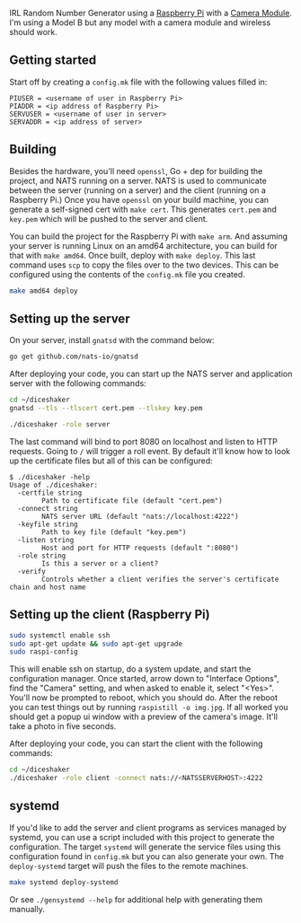IRL Random Number Generator using a [Raspberry Pi](raspberry-pi) with a [Camera
Module](camera-module). I'm using a Model B but any model with a camera module
and wireless should work.

## Getting started

Start off by creating a `config.mk` file with the following values filled in:

```make
PIUSER = <username of user in Raspberry Pi>
PIADDR = <ip address of Raspberry Pi>
SERVUSER = <username of user in server>
SERVADDR = <ip address of server>
```

## Building

Besides the hardware, you'll need `openssl`, Go + dep for building the project,
and NATS running on a server. NATS is used to communicate between the server
(running on a server) and the client (running on a Raspberry Pi.) Once you have
`openssl` on your build machine, you can generate a self-signed cert with
`make cert`. This generates `cert.pem` and `key.pem` which will be pushed to
the server and client.

You can build the project for the Raspberry Pi with `make arm`. And assuming
your server is running Linux on an amd64 architecture, you can build for that
with `make amd64`. Once built, deploy with `make deploy`. This last command
uses `scp` to copy the files over to the two devices. This can be configured
using the contents of the `config.mk` file you created.

```bash
make amd64 deploy
```


## Setting up the server

On your server, install `gnatsd` with the command below:

```bash
go get github.com/nats-io/gnatsd
```

After deploying your code, you can start up the NATS server and application
server with the following commands:

```bash
cd ~/diceshaker
gnatsd --tls --tlscert cert.pem --tlskey key.pem
```


```bash
./diceshaker -role server
```

The last command will bind to port 8080 on localhost and listen to HTTP
requests. Going to `/` will trigger a roll event. By default it'll know how to
look up the certificate files but all of this can be configured:

```text
$ ./diceshaker -help
Usage of ./diceshaker:
  -certfile string
        Path to certificate file (default "cert.pem")
  -connect string
        NATS server URL (default "nats://localhost:4222")
  -keyfile string
        Path to key file (default "key.pem")
  -listen string
        Host and port for HTTP requests (default ":8080")
  -role string
        Is this a server or a client?
  -verify
        Controls whether a client verifies the server's certificate chain and host name
```


## Setting up the client (Raspberry Pi)

```bash
sudo systemctl enable ssh
sudo apt-get update && sudo apt-get upgrade
sudo raspi-config
```

This will enable ssh on startup, do a system update, and start the
configuration manager. Once started, arrow down to "Interface Options", find
the "Camera" setting, and when asked to enable it, select "&lt;Yes&gt;". You'll
now be prompted to reboot, which you should do. After the reboot you can test
things out by running `raspistill -o img.jpg`. If all worked you should get a
popup ui window with a preview of the camera's image. It'll take a photo in
five seconds.

After deploying your code, you can start the client with the following
commands:

```bash
cd ~/diceshaker
./diceshaker -role client -connect nats://<NATSSERVERHOST>:4222
```

## systemd

If you'd like to add the server and client programs as services managed by
systemd, you can use a script included with this project to generate the
configuration. The target `systemd` will generate the service files using this
configuration found in `config.mk` but you can also generate your own. The
`deploy-systemd` target will push the files to the remote machines.

```bash
make systemd deploy-systemd
```

Or see `./gensystemd --help` for additional help with generating them manually.

[raspberry-pi]: https://www.raspberrypi.org/products/raspberry-pi-3-model-b/
[camera-module]: https://www.raspberrypi.org/products/camera-module-v2/
